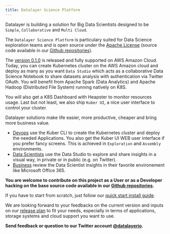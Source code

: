 ```yaml
---
title: Datalayer Science Platform
---
```


Datalayer is building a solution for Big Data Scientists designed to be `Simple`, `Collaborative` and `Multi Cloud`.

The `Datalayer Science Platform` is particulary suited for Data Science exploration teams and is open source under the [Apache License](https://www.apache.org/licenses/LICENSE-2.0) (source code available in our [Github repositories](https://github.com/datalayer/)).

The [version 0.1.0](/docs/releases/v-0.1.0) is released and fully supported on AWS Amazon Cloud. Today, you can create Kubernetes cluster on the AWS Amazon cloud and deploy as many as you want `Data Studio` which acts as a collaborative Data Science Notebook to share datasets analysis with authentication via Twitter OAuth. You will benefit from Apache Spark (Data Analytics) and Apache Hadoop (Distributed File System) running natively on K8S.

You will also get a K8S Dashboard with Heapster to monitor resources usage. Last but not least, we also ship `Kuber UI`, a nice user interface to control your cluster.

Datalayer solutions make life easier, more productive, cheaper and bring more business value.

+ [Devops](/docs/who/devops) use the Kuber CLI to create the Kubernetes cluster and deploy the needed Applications. You also get the Kuber UI WEB user interface if you prefer fancy screens. This is achieved in `Exploration` and `Assembly` environments.
+ [Data Scientists](/docs/who/data-scientists) use the Data Studio to explore and share insights in a visual way, in private or in public (e.g. on Twitter).
+ [Business](/docs/who/business) review the Data Scientist insights in their favorite environement like Microsoft Office 365.

**You are welcome to contribute on this project as a User or as a Developer hacking on the base source code available in our [Github repositories](https://github.com/datalayer).**

If you have to start from scratch, just follow our [quick start install guide](/docs/install).

We are looking forward to your feedbacks on the current version and inputs on our [release plan](/docs/releases) to fit your needs, especially in terms of applications, storage systems and cloud support you want to use.

**Send feedback or question to our Twitter account [@datalayerio](https://twitter.com/datalayerio).**
